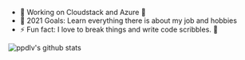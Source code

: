 <!--**ppdlv/ppdlv** is a ✨ _special_ ✨ repository because its `README.md` (this file) appears on your GitHub profile.

Here are some ideas to get you started:

- 🔭 I’m currently working on ...
- 🌱 I’m currently learning ...
- 👯 I’m looking to collaborate on ...
- 🤔 I’m looking for help with ...
- 💬 Ask me about ...
- 📫 How to reach me: ...
- 😄 Pronouns: ...
- ⚡ Fun fact: ...
-->

- 🌱 Working on Cloudstack and Azure 🤣
- 🥅 2021 Goals: Learn everything there is about my job and hobbies
- ⚡ Fun fact: I love to break things and write code scribbles. 🤔

![ppdlv's github stats](https://github-readme-stats.vercel.app/api?username=ppdlv&show_icons=true&theme=dark)
